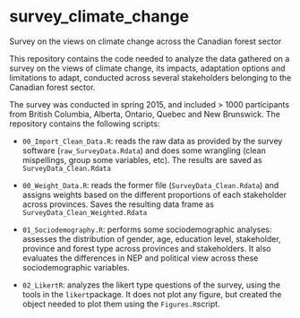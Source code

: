 # survey_climate_change
Survey on the views on climate change across the Canadian forest sector

This repository contains the code needed to analyze the data gathered on a survey on the views of climate change,
its impacts, adaptation options and limitations to adapt, conducted across several stakeholders belonging to the Canadian forest sector.

The survey was conducted in spring 2015, and included > 1000 participants from British Columbia, Alberta, Ontario, Quebec and
New Brunswick. The repository contains the following scripts:


* `00_Import_Clean_Data.R`: reads the raw data as provided by the survey software (`raw_SurveyData.Rdata`) and does some wrangling 
(clean mispellings, group some variables, etc). The results are saved as `SurveyData_Clean.Rdata`

* `00_Weight_Data.R`: reads the former file (`SurveyData_Clean.Rdata`) and assigns weights based on the different proportions of each 
stakeholder across provinces. Saves the resulting data frame as `SurveyData_Clean_Weighted.Rdata`

* `01_Sociodemography.R`: performs some sociodemographic analyses: assesses the distribution of gender, age, education level, stakeholder, province and forest type across provinces and stakeholders. It also evaluates the differences in NEP and political view across these sociodemographic variables.

* `02_LikertR`: analyzes the likert type questions of the survey, using the tools in the `likert`package. It does not plot any figure, but created the object needed to plot them using the `Figures.R`script.





